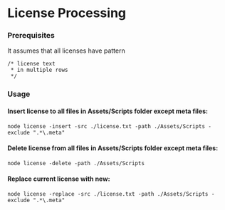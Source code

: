 # License Processing

### Prerequisites
It assumes that all licenses have pattern 
```
/* license text 
 * in multiple rows 
 */
```


### Usage

#### Insert license to all files in Assets/Scripts folder except meta files:
`node license -insert -src ./license.txt -path ./Assets/Scripts -exclude ".*\.meta"`

#### Delete license from all files in Assets/Scripts folder except meta files:
`node license -delete -path ./Assets/Scripts`

#### Replace current license with new:
`node license -replace -src ./license.txt -path ./Assets/Scripts -exclude ".*\.meta"`
